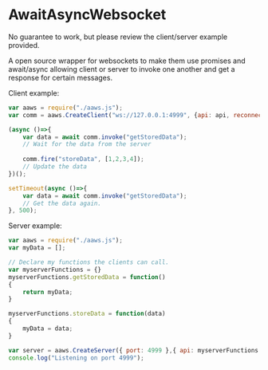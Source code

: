 # AwaitAsyncWebsocket

No guarantee to work, but please review the client/server example provided.

A open source wrapper for websockets to make them use promises and await/async allowing client or server to invoke one another and get a response for certain messages.

Client example:
```js
var aaws = require("./aaws.js");
var comm = aaws.CreateClient("ws://127.0.0.1:4999", {api: api, reconnect: true});

(async ()=>{
	var data = await comm.invoke("getStoredData"); 
	// Wait for the data from the server
	
	comm.fire("storeData", [1,2,3,4]);
	// Update the data
})();

setTimeout(async ()=>{
	var data = await comm.invoke("getStoredData"); 
	// Get the data again.
}, 500);
```

Server example:
```js
var aaws = require("./aaws.js");
var myData = [];

// Declare my functions the clients can call.
var myserverFunctions = {}
myserverFunctions.getStoredData = function()
{
	return myData;
}

myserverFunctions.storeData = function(data)
{
	myData = data;
}

var server = aaws.CreateServer({ port: 4999 },{ api: myserverFunctions }); // Begin listening
console.log("Listening on port 4999");
```
